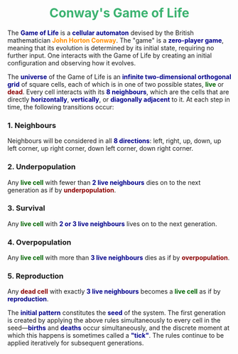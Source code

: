<h1 style="text-align:center; color:mediumseagreen; font-weight:bold;">Conway's Game of Life</h1>

The **<span style="color:darkblue;">Game of Life</span>** is a **<span style="color:darkblue;">cellular automaton</span>** devised by the British mathematician **<span style="color:darkorange;">John Horton Conway</span>**. The "game" is a **<span style="color:darkblue;">zero-player game</span>**, meaning that its evolution is determined by its initial state, requiring no further input. One interacts with the Game of Life by creating an initial configuration and observing how it evolves.

The **<span style="color:darkblue;">universe</span>** of the Game of Life is an **<span style="color:darkblue;">infinite two-dimensional orthogonal grid</span>** of square cells, each of which is in one of two possible states, **<span style="color:darkgreen;">live</span>** or **<span style="color:darkred;">dead</span>**. Every cell interacts with its **<span style="color:darkblue;">8 neighbours</span>**, which are the cells that are directly **<span style="color:darkblue;">horizontally</span>**, **<span style="color:darkblue;">vertically</span>**, or **<span style="color:darkblue;">diagonally adjacent</span>** to it. At each step in time, the following transitions occur:

### 1. Neighbours

Neighbours will be considered in all **<span style="color:darkblue;">8 directions</span>**: left, right, up, down, up left corner, up right corner, down left corner, down right corner.

### 2. Underpopulation

Any **<span style="color:darkgreen;">live cell</span>** with fewer than **<span style="color:darkblue;">2 live neighbours</span>** dies on to the next generation as if by **<span style="color:darkred;">underpopulation</span>**.

### 3. Survival

Any **<span style="color:darkgreen;">live cell</span>** with **<span style="color:darkblue;">2 or 3 live neighbours</span>** lives on to the next generation.

### 4. Overpopulation

Any **<span style="color:darkgreen;">live cell</span>** with more than **<span style="color:darkblue;">3 live neighbours</span>** dies as if by **<span style="color:darkred;">overpopulation</span>**.

### 5. Reproduction

Any **<span style="color:darkred;">dead cell</span>** with exactly **<span style="color:darkblue;">3 live neighbours</span>** becomes a **<span style="color:darkgreen;">live cell</span>** as if by **<span style="color:darkblue;">reproduction</span>**.

The **<span style="color:darkblue;">initial pattern</span>** constitutes the **<span style="color:darkblue;">seed</span>** of the system. The first generation is created by applying the above rules simultaneously to every cell in the seed&#x2014;**<span style="color:darkblue;">births</span>** and **<span style="color:darkblue;">deaths</span>** occur simultaneously, and the discrete moment at which this happens is sometimes called a **<span style="color:darkblue;">"tick"</span>**. The rules continue to be applied iteratively for subsequent generations.
